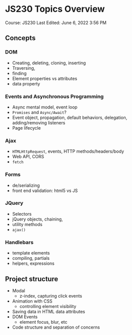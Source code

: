 # JS230 Topics Overview

Course: JS230
Last Edited: June 6, 2022 3:56 PM

## Concepts

### DOM

- Creating, deleting, cloning, inserting
- Traversing,
- finding
- Element properties vs attributes
- data property

### Events and Asynchronous Programming

- Async mental model, event loop
- `Promises` and `Async/Await`?
- Event object, propagation, default behaviors, delegation, adding/removing listeners
- Page lifecycle

### Ajax

- `HTMLHttpRequest`, events, HTTP methods/headers/body
- Web API, CORS
- `fetch`

### Forms

- de/serializing
- front end validation: html5 vs JS

### JQuery

- Selectors
- jQuery objects, chaining,
- utility methods
- `ajax()`

### Handlebars

- template elements
- compiling, partials
- helpers, expressions

## Project structure

- Modal
    - z-index, capturing click events
- Animation with CSS
    - controlling element visibility
- Saving data in HTML data attributes
- DOM Events
    - element focus, blur, etc
- Code structure and separation of concerns